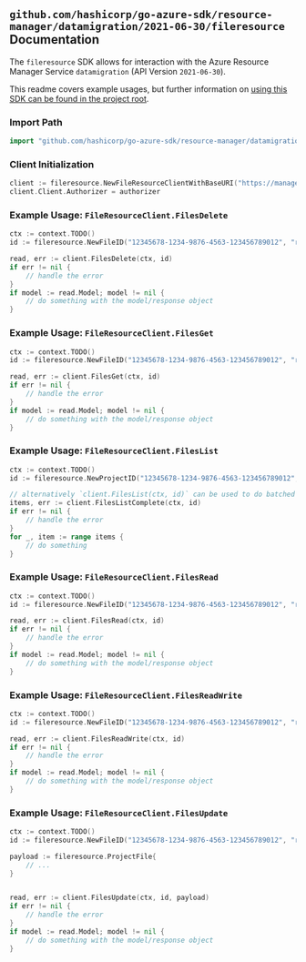 
## `github.com/hashicorp/go-azure-sdk/resource-manager/datamigration/2021-06-30/fileresource` Documentation

The `fileresource` SDK allows for interaction with the Azure Resource Manager Service `datamigration` (API Version `2021-06-30`).

This readme covers example usages, but further information on [using this SDK can be found in the project root](https://github.com/hashicorp/go-azure-sdk/tree/main/docs).

### Import Path

```go
import "github.com/hashicorp/go-azure-sdk/resource-manager/datamigration/2021-06-30/fileresource"
```


### Client Initialization

```go
client := fileresource.NewFileResourceClientWithBaseURI("https://management.azure.com")
client.Client.Authorizer = authorizer
```


### Example Usage: `FileResourceClient.FilesDelete`

```go
ctx := context.TODO()
id := fileresource.NewFileID("12345678-1234-9876-4563-123456789012", "resourceGroupValue", "serviceValue", "projectValue", "fileValue")

read, err := client.FilesDelete(ctx, id)
if err != nil {
	// handle the error
}
if model := read.Model; model != nil {
	// do something with the model/response object
}
```


### Example Usage: `FileResourceClient.FilesGet`

```go
ctx := context.TODO()
id := fileresource.NewFileID("12345678-1234-9876-4563-123456789012", "resourceGroupValue", "serviceValue", "projectValue", "fileValue")

read, err := client.FilesGet(ctx, id)
if err != nil {
	// handle the error
}
if model := read.Model; model != nil {
	// do something with the model/response object
}
```


### Example Usage: `FileResourceClient.FilesList`

```go
ctx := context.TODO()
id := fileresource.NewProjectID("12345678-1234-9876-4563-123456789012", "resourceGroupValue", "serviceValue", "projectValue")

// alternatively `client.FilesList(ctx, id)` can be used to do batched pagination
items, err := client.FilesListComplete(ctx, id)
if err != nil {
	// handle the error
}
for _, item := range items {
	// do something
}
```


### Example Usage: `FileResourceClient.FilesRead`

```go
ctx := context.TODO()
id := fileresource.NewFileID("12345678-1234-9876-4563-123456789012", "resourceGroupValue", "serviceValue", "projectValue", "fileValue")

read, err := client.FilesRead(ctx, id)
if err != nil {
	// handle the error
}
if model := read.Model; model != nil {
	// do something with the model/response object
}
```


### Example Usage: `FileResourceClient.FilesReadWrite`

```go
ctx := context.TODO()
id := fileresource.NewFileID("12345678-1234-9876-4563-123456789012", "resourceGroupValue", "serviceValue", "projectValue", "fileValue")

read, err := client.FilesReadWrite(ctx, id)
if err != nil {
	// handle the error
}
if model := read.Model; model != nil {
	// do something with the model/response object
}
```


### Example Usage: `FileResourceClient.FilesUpdate`

```go
ctx := context.TODO()
id := fileresource.NewFileID("12345678-1234-9876-4563-123456789012", "resourceGroupValue", "serviceValue", "projectValue", "fileValue")

payload := fileresource.ProjectFile{
	// ...
}


read, err := client.FilesUpdate(ctx, id, payload)
if err != nil {
	// handle the error
}
if model := read.Model; model != nil {
	// do something with the model/response object
}
```
